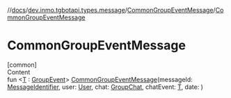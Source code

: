 //[docs](../../../index.md)/[dev.inmo.tgbotapi.types.message](../index.md)/[CommonGroupEventMessage](index.md)/[CommonGroupEventMessage](-common-group-event-message.md)



# CommonGroupEventMessage  
[common]  
Content  
fun <[T](index.md) : [GroupEvent](../../dev.inmo.tgbotapi.types.message.ChatEvents.abstracts/-group-event/index.md)> [CommonGroupEventMessage](-common-group-event-message.md)(messageId: [MessageIdentifier](../../dev.inmo.tgbotapi.types/index.md#%5Bdev.inmo.tgbotapi.types%2FMessageIdentifier%2F%2F%2FPointingToDeclaration%2F%5D%2FClasslikes%2F625018081), user: [User](../../dev.inmo.tgbotapi.types/-user/index.md), chat: [GroupChat](../../dev.inmo.tgbotapi.types.chat.abstracts/-group-chat/index.md), chatEvent: [T](index.md), date: )  



